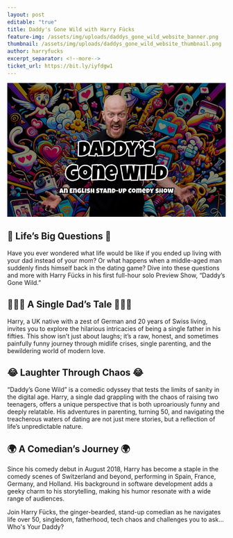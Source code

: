 ```yaml
---
layout: post
editable: "true"
title: Daddy's Gone Wild with Harry Fücks
feature-img: /assets/img/uploads/daddys_gone_wild_website_banner.png
thumbnail: /assets/img/uploads/daddys_gone_wild_website_thumbnail.png
author: harryfucks
excerpt_separator: <!--more-->
ticket_url: https://bit.ly/iyfdgw1
---
```

![Daddy's Gone Wild with Harry Fücks](/assets/img/uploads/daddys_gone_wild_website_banner.png "Daddy's Gone Wild with Harry Fücks")

## 🤔 Life’s Big Questions 🤔

Have you ever wondered what life would be like if you ended up living with your dad instead of your mom? Or what happens when a middle-aged man suddenly finds himself back in the dating game? Dive into these questions and more with Harry Fücks in his first full-hour solo Preview Show, “Daddy’s Gone Wild.”

## 👨‍👧‍👦 A Single Dad’s Tale 👨‍👧‍👦

Harry, a UK native with a zest of German and 20 years of Swiss living, invites you to explore the hilarious intricacies of being a single father in his fifties. This show isn’t just about laughs; it’s a raw, honest, and sometimes painfully funny journey through midlife crises, single parenting, and the bewildering world of modern love.

## 😂 Laughter Through Chaos 😂

“Daddy’s Gone Wild” is a comedic odyssey that tests the limits of sanity in the digital age. Harry, a single dad grappling with the chaos of raising two teenagers, offers a unique perspective that is both uproariously funny and deeply relatable. His adventures in parenting, turning 50, and navigating the treacherous waters of dating are not just mere stories, but a reflection of life’s unpredictable nature.

## 🌍 A Comedian’s Journey 🌍

Since his comedy debut in August 2018, Harry has become a staple in the comedy scenes of Switzerland and beyond, performing in Spain, France, Germany, and Holland. His background in software development adds a geeky charm to his storytelling, making his humor resonate with a wide range of audiences.

Join Harry Fücks, the ginger-bearded, stand-up comedian as he navigates life over 50, singledom, fatherhood, tech chaos and challenges you to ask... Who's Your Daddy?
